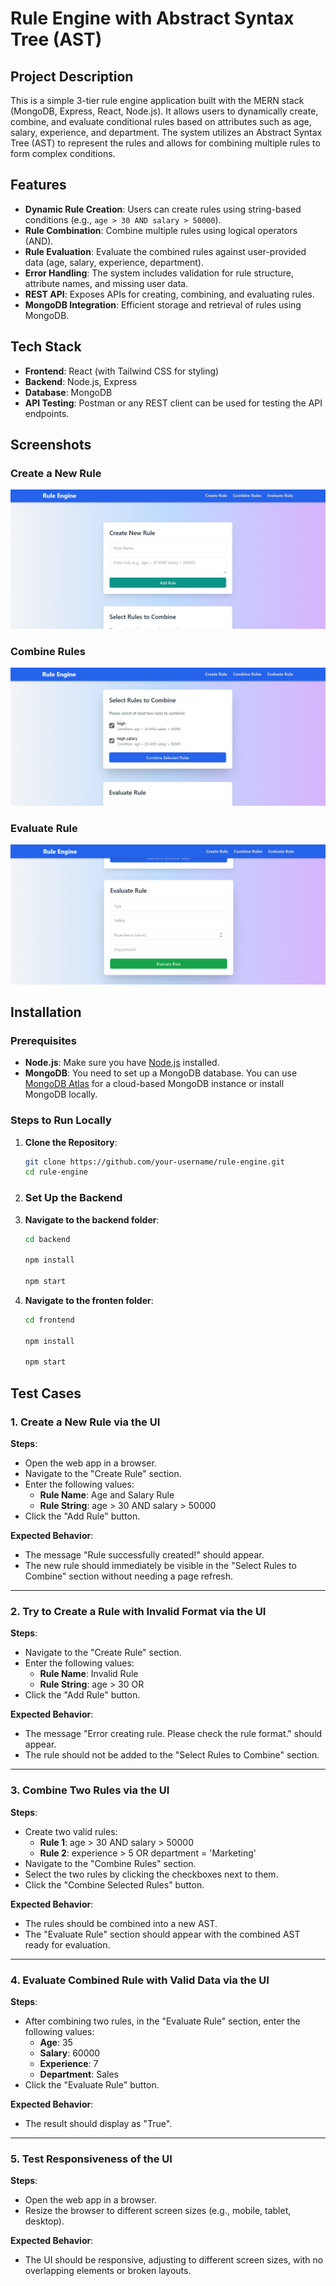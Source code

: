 # Rule Engine with Abstract Syntax Tree (AST)

## Project Description

This is a simple 3-tier rule engine application built with the MERN stack (MongoDB, Express, React, Node.js). It allows users to dynamically create, combine, and evaluate conditional rules based on attributes such as age, salary, experience, and department. The system utilizes an Abstract Syntax Tree (AST) to represent the rules and allows for combining multiple rules to form complex conditions. 

## Features

- **Dynamic Rule Creation**: Users can create rules using string-based conditions (e.g., `age > 30 AND salary > 50000`).
- **Rule Combination**: Combine multiple rules using logical operators (AND).
- **Rule Evaluation**: Evaluate the combined rules against user-provided data (age, salary, experience, department).
- **Error Handling**: The system includes validation for rule structure, attribute names, and missing user data.
- **REST API**: Exposes APIs for creating, combining, and evaluating rules.
- **MongoDB Integration**: Efficient storage and retrieval of rules using MongoDB.

## Tech Stack

- **Frontend**: React (with Tailwind CSS for styling)
- **Backend**: Node.js, Express
- **Database**: MongoDB
- **API Testing**: Postman or any REST client can be used for testing the API endpoints.

## Screenshots

### Create a New Rule
![Create Rule](./screenshots/Screenshot%202024-10-20%20114808.png)

### Combine Rules
![Combine Rules](./screenshots/Screenshot%202024-10-20%20115002.png)

### Evaluate Rule
![Evaluate Rule](./screenshots/Screenshot%202024-10-20%20115010.png)



## Installation

### Prerequisites

- **Node.js**: Make sure you have [Node.js](https://nodejs.org/en/download/) installed.
- **MongoDB**: You need to set up a MongoDB database. You can use [MongoDB Atlas](https://www.mongodb.com/cloud/atlas) for a cloud-based MongoDB instance or install MongoDB locally.

### Steps to Run Locally

1. **Clone the Repository**:
   ```bash
   git clone https://github.com/your-username/rule-engine.git
   cd rule-engine
2. ### Set Up the Backend

1. **Navigate to the backend folder**:
   ```bash
   cd backend

   npm install

   npm start

2. **Navigate to the fronten folder**:
   ```bash
   cd frontend

   npm install

   npm start

## Test Cases

### 1. Create a New Rule via the UI

**Steps**:
- Open the web app in a browser.
- Navigate to the "Create Rule" section.
- Enter the following values:
  - **Rule Name**: Age and Salary Rule
  - **Rule String**: age > 30 AND salary > 50000
- Click the "Add Rule" button.

**Expected Behavior**:
- The message "Rule successfully created!" should appear.
- The new rule should immediately be visible in the "Select Rules to Combine" section without needing a page refresh.

---

### 2. Try to Create a Rule with Invalid Format via the UI

**Steps**:
- Navigate to the "Create Rule" section.
- Enter the following values:
  - **Rule Name**: Invalid Rule
  - **Rule String**: age > 30 OR
- Click the "Add Rule" button.

**Expected Behavior**:
- The message "Error creating rule. Please check the rule format." should appear.
- The rule should not be added to the "Select Rules to Combine" section.

---

### 3. Combine Two Rules via the UI

**Steps**:
- Create two valid rules:
  - **Rule 1**: age > 30 AND salary > 50000
  - **Rule 2**: experience > 5 OR department = 'Marketing'
- Navigate to the "Combine Rules" section.
- Select the two rules by clicking the checkboxes next to them.
- Click the "Combine Selected Rules" button.

**Expected Behavior**:
- The rules should be combined into a new AST.
- The "Evaluate Rule" section should appear with the combined AST ready for evaluation.

---

### 4. Evaluate Combined Rule with Valid Data via the UI

**Steps**:
- After combining two rules, in the "Evaluate Rule" section, enter the following values:
  - **Age**: 35
  - **Salary**: 60000
  - **Experience**: 7
  - **Department**: Sales
- Click the "Evaluate Rule" button.

**Expected Behavior**:
- The result should display as "True".

---

### 5. Test Responsiveness of the UI

**Steps**:
- Open the web app in a browser.
- Resize the browser to different screen sizes (e.g., mobile, tablet, desktop).

**Expected Behavior**:
- The UI should be responsive, adjusting to different screen sizes, with no overlapping elements or broken layouts.


   
